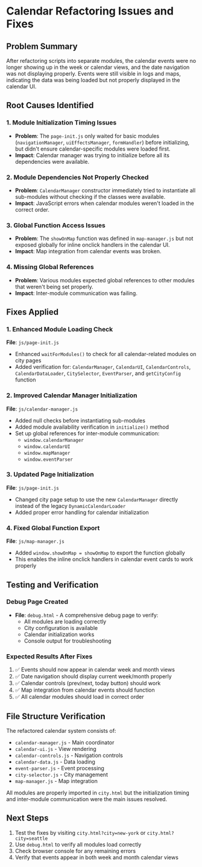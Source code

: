 # Calendar Refactoring Issues and Fixes

## Problem Summary
After refactoring scripts into separate modules, the calendar events were no longer showing up in the week or calendar views, and the date navigation was not displaying properly. Events were still visible in logs and maps, indicating the data was being loaded but not properly displayed in the calendar UI.

## Root Causes Identified

### 1. Module Initialization Timing Issues
- **Problem**: The `page-init.js` only waited for basic modules (`navigationManager`, `uiEffectsManager`, `formHandler`) before initializing, but didn't ensure calendar-specific modules were loaded first.
- **Impact**: Calendar manager was trying to initialize before all its dependencies were available.

### 2. Module Dependencies Not Properly Checked
- **Problem**: `CalendarManager` constructor immediately tried to instantiate all sub-modules without checking if the classes were available.
- **Impact**: JavaScript errors when calendar modules weren't loaded in the correct order.

### 3. Global Function Access Issues
- **Problem**: The `showOnMap` function was defined in `map-manager.js` but not exposed globally for inline onclick handlers in the calendar UI.
- **Impact**: Map integration from calendar events was broken.

### 4. Missing Global References
- **Problem**: Various modules expected global references to other modules that weren't being set properly.
- **Impact**: Inter-module communication was failing.

## Fixes Applied

### 1. Enhanced Module Loading Check
**File**: `js/page-init.js`
- Enhanced `waitForModules()` to check for all calendar-related modules on city pages
- Added verification for: `CalendarManager`, `CalendarUI`, `CalendarControls`, `CalendarDataLoader`, `CitySelector`, `EventParser`, and `getCityConfig` function

### 2. Improved Calendar Manager Initialization  
**File**: `js/calendar-manager.js`
- Added null checks before instantiating sub-modules
- Added module availability verification in `initialize()` method
- Set up global references for inter-module communication:
  - `window.calendarManager`
  - `window.calendarUI` 
  - `window.mapManager`
  - `window.eventParser`

### 3. Updated Page Initialization
**File**: `js/page-init.js`
- Changed city page setup to use the new `CalendarManager` directly instead of the legacy `DynamicCalendarLoader`
- Added proper error handling for calendar initialization

### 4. Fixed Global Function Export
**File**: `js/map-manager.js`
- Added `window.showOnMap = showOnMap` to export the function globally
- This enables the inline onclick handlers in calendar event cards to work properly

## Testing and Verification

### Debug Page Created
- **File**: `debug.html` - A comprehensive debug page to verify:
  - All modules are loading correctly
  - City configuration is available
  - Calendar initialization works
  - Console output for troubleshooting

### Expected Results After Fixes
1. ✅ Events should now appear in calendar week and month views
2. ✅ Date navigation should display current week/month properly
3. ✅ Calendar controls (prev/next, today button) should work
4. ✅ Map integration from calendar events should function
5. ✅ All calendar modules should load in correct order

## File Structure Verification
The refactored calendar system consists of:
- `calendar-manager.js` - Main coordinator
- `calendar-ui.js` - View rendering  
- `calendar-controls.js` - Navigation controls
- `calendar-data.js` - Data loading
- `event-parser.js` - Event processing
- `city-selector.js` - City management
- `map-manager.js` - Map integration

All modules are properly imported in `city.html` but the initialization timing and inter-module communication were the main issues resolved.

## Next Steps
1. Test the fixes by visiting `city.html?city=new-york` or `city.html?city=seattle`
2. Use `debug.html` to verify all modules load correctly
3. Check browser console for any remaining errors
4. Verify that events appear in both week and month calendar views
